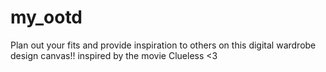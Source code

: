 # my_ootd
Plan out your fits and provide inspiration to others on this digital wardrobe design canvas!! inspired by the movie Clueless &lt;3

